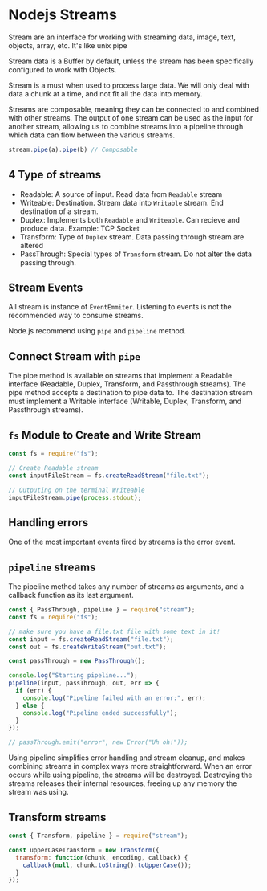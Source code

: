 # Nodejs Streams

Stream are an interface for working with streaming data, image, text, objects, array, etc. It's like unix pipe

Stream data is a Buffer by default, unless the stream has been specifically configured to work with Objects.

Stream is a must when used to process large data. We will only deal with data a chunk at a time, and not fit all the data into memory.

Streams are composable, meaning they can be connected to and combined with other streams. The output of one stream can be used as the input for another stream, allowing us to combine streams into a pipeline through which data can flow between the various streams.

```js
stream.pipe(a).pipe(b) // Composable
```

## 4 Type of streams

- Readable: A source of input. Read data from `Readable` stream
- Writeable: Destination. Stream data into `Writable` stream. End destination of a stream.
- Duplex: Implements both `Readable` and `Writeable`. Can recieve and produce data. Example: TCP Socket
- Transform: Type of `Duplex` stream. Data passing through stream are altered
- PassThrough: Special types of `Transform` stream. Do not alter the data passing through.

## Stream Events

All stream is instance of `EventEmmiter`. Listening to events is not the recommended way to consume streams.

Node.js recommend using `pipe` and `pipeline` method.

## Connect Stream with `pipe`

The pipe method is available on streams that implement a Readable interface (Readable, Duplex, Transform, and Passthrough streams). The pipe method accepts a destination to pipe data to. The destination stream must implement a Writable interface (Writable, Duplex, Transform, and Passthrough streams).

## `fs` Module to Create and Write Stream

```js
const fs = require("fs");

// Create Readable stream
const inputFileStream = fs.createReadStream("file.txt");

// Outputing on the terminal Writeable
inputFileStream.pipe(process.stdout);
```

## Handling errors

One of the most important events fired by streams is the error event.

## `pipeline` streams

The pipeline method takes any number of streams as arguments, and a callback function as its last argument.

```js
const { PassThrough, pipeline } = require("stream");
const fs = require("fs");

// make sure you have a file.txt file with some text in it!
const input = fs.createReadStream("file.txt");
const out = fs.createWriteStream("out.txt");

const passThrough = new PassThrough();

console.log("Starting pipeline...");
pipeline(input, passThrough, out, err => {
  if (err) {
    console.log("Pipeline failed with an error:", err);
  } else {
    console.log("Pipeline ended successfully");
  }
});

// passThrough.emit("error", new Error("Uh oh!"));
```

Using pipeline simplifies error handling and stream cleanup, and makes combining streams in complex ways more straightforward. When an error occurs while using pipeline, the streams will be destroyed. Destroying the streams releases their internal resources, freeing up any memory the stream was using.

## Transform streams

```js
const { Transform, pipeline } = require("stream");

const upperCaseTransform = new Transform({
  transform: function(chunk, encoding, callback) {
    callback(null, chunk.toString().toUpperCase());
  }
});
```
